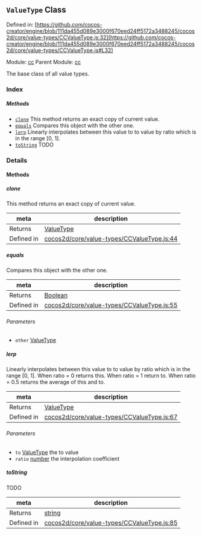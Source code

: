 ## `ValueType` Class


Defined in: [https://github.com/cocos-creator/engine/blob/111da455d089e3000f670eed24ff5172a3488245/cocos2d/core/value-types/CCValueType.js:32](https://github.com/cocos-creator/engine/blob/111da455d089e3000f670eed24ff5172a3488245/cocos2d/core/value-types/CCValueType.js#L32)

Module: [cc](../modules/cc.md)
Parent Module: [cc](../modules/cc.md)


The base class of all value types.


### Index



##### Methods

  - [`clone`](#clone) This method returns an exact copy of current value.
  - [`equals`](#equals) Compares this object with the other one.
  - [`lerp`](#lerp) Linearly interpolates between this value to to value by ratio which is in the range [0, 1].
  - [`toString`](#tostring) TODO



### Details




<!-- Method Block -->
#### Methods


##### clone

This method returns an exact copy of current value.

| meta | description |
|------|-------------|
| Returns | <a href="../classes/ValueType.html" class="crosslink">ValueType</a> 
| Defined in | [cocos2d/core/value-types/CCValueType.js:44](https://github.com/cocos-creator/engine/blob/111da455d089e3000f670eed24ff5172a3488245/cocos2d/core/value-types/CCValueType.js#L44) |



##### equals

Compares this object with the other one.

| meta | description |
|------|-------------|
| Returns | <a href="https://developer.mozilla.org/en/JavaScript/Reference/Global_Objects/Boolean" class="crosslink external" target="_blank">Boolean</a> 
| Defined in | [cocos2d/core/value-types/CCValueType.js:55](https://github.com/cocos-creator/engine/blob/111da455d089e3000f670eed24ff5172a3488245/cocos2d/core/value-types/CCValueType.js#L55) |

###### Parameters
- `other` <a href="../classes/ValueType.html" class="crosslink">ValueType</a>  


##### lerp

Linearly interpolates between this value to to value by ratio which is in the range [0, 1].
When ratio = 0 returns this. When ratio = 1 return to. When ratio = 0.5 returns the average of this and to.

| meta | description |
|------|-------------|
| Returns | <a href="../classes/ValueType.html" class="crosslink">ValueType</a> 
| Defined in | [cocos2d/core/value-types/CCValueType.js:67](https://github.com/cocos-creator/engine/blob/111da455d089e3000f670eed24ff5172a3488245/cocos2d/core/value-types/CCValueType.js#L67) |

###### Parameters
- `to` <a href="../classes/ValueType.html" class="crosslink">ValueType</a> the to value
- `ratio` <a href="https://developer.mozilla.org/en/JavaScript/Reference/Global_Objects/Number" class="crosslink external" target="_blank">number</a> the interpolation coefficient


##### toString

TODO

| meta | description |
|------|-------------|
| Returns | <a href="https://developer.mozilla.org/en/JavaScript/Reference/Global_Objects/String" class="crosslink external" target="_blank">string</a> 
| Defined in | [cocos2d/core/value-types/CCValueType.js:85](https://github.com/cocos-creator/engine/blob/111da455d089e3000f670eed24ff5172a3488245/cocos2d/core/value-types/CCValueType.js#L85) |




